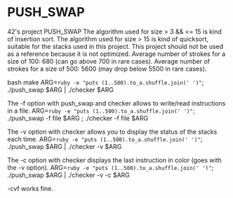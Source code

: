# PUSH_SWAP
42's project PUSH_SWAP
The algorithm used for size > 3 && <= 15 is kind of insertion sort.
The algorithm used for size > 15 is kind of quicksort, suitable for the stacks used in this project.
This project should not be used as a reference because it is not optimized.
Average number of strokes for a size of 100: 680 (can go above 700 in rare cases).
Average number of strokes for a size of 500: 5600 (may drop below 5500 in rare cases).

bash
make
ARG=`ruby -e "puts (1..500).to_a.shuffle.join(' ')"`; ./push_swap $ARG | ./checker $ARG

The -f option with push_swap and checker allows to write/read instructions in a file.
ARG=`ruby -e "puts (1..500).to_a.shuffle.join(' ')"`; ./push_swap -f file $ARG ; ./checker -f file $ARG

The -v option with checker allows you to display the status of the stacks each time.
ARG=`ruby -e "puts (1..500).to_a.shuffle.join(' ')"`; ./push_swap $ARG | ./checker -v $ARG

The -c option with checker displays the last instruction in color (goes with the -v option).
ARG=`ruby -e "puts (1..500).to_a.shuffle.join(' ')"`; ./push_swap $ARG | ./checker -v -c $ARG

-cvf works fine.
